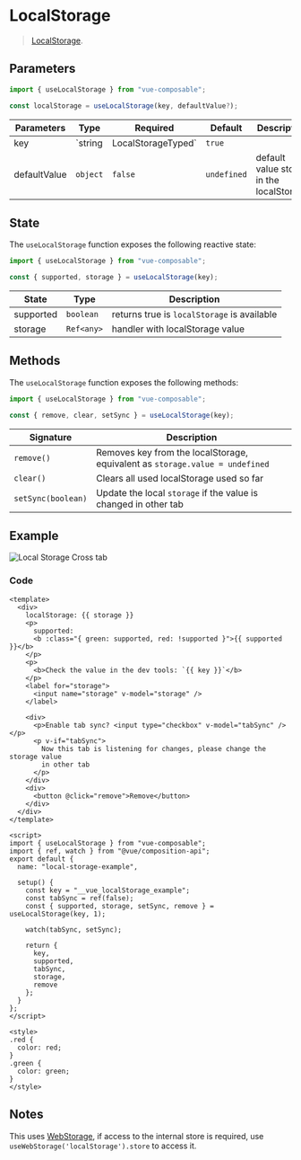 # LocalStorage

> [LocalStorage](https://developer.mozilla.org/en-US/docs/Web/API/Window/localStorage).

## Parameters

```js
import { useLocalStorage } from "vue-composable";

const localStorage = useLocalStorage(key, defaultValue?);
```

| Parameters   | Type                          | Required | Default     | Description                                    |
| ------------ | ----------------------------- | -------- | ----------- | ---------------------------------------------- |
| key          | `string|LocalStorageTyped<T>` | `true`   |             | Key that will be used to store in localStorage |
| defaultValue | `object`                      | `false`  | `undefined` | default value stored in the localStorage       |

## State

The `useLocalStorage` function exposes the following reactive state:

```js
import { useLocalStorage } from "vue-composable";

const { supported, storage } = useLocalStorage(key);
```

| State     | Type       | Description                                 |
| --------- | ---------- | ------------------------------------------- |
| supported | `boolean`  | returns true is `localStorage` is available |
| storage   | `Ref<any>` | handler with localStorage value             |

## Methods

The `useLocalStorage` function exposes the following methods:

```js
import { useLocalStorage } from "vue-composable";

const { remove, clear, setSync } = useLocalStorage(key);
```

| Signature          | Description                                                                  |
| ------------------ | ---------------------------------------------------------------------------- |
| `remove()`         | Removes key from the localStorage, equivalent as `storage.value = undefined` |
| `clear()`          | Clears all used localStorage used so far                                     |
| `setSync(boolean)` | Update the local `storage` if the value is changed in other tab              |

## Example

![Local Storage Cross tab](/vue-composable/localStorage.gif)

<local-storage-example/>

### Code

```vue
<template>
  <div>
    localStorage: {{ storage }}
    <p>
      supported:
      <b :class="{ green: supported, red: !supported }">{{ supported }}</b>
    </p>
    <p>
      <b>Check the value in the dev tools: `{{ key }}`</b>
    </p>
    <label for="storage">
      <input name="storage" v-model="storage" />
    </label>

    <div>
      <p>Enable tab sync? <input type="checkbox" v-model="tabSync" /></p>
      <p v-if="tabSync">
        Now this tab is listening for changes, please change the storage value
        in other tab
      </p>
    </div>
    <div>
      <button @click="remove">Remove</button>
    </div>
  </div>
</template>

<script>
import { useLocalStorage } from "vue-composable";
import { ref, watch } from "@vue/composition-api";
export default {
  name: "local-storage-example",

  setup() {
    const key = "__vue_localStorage_example";
    const tabSync = ref(false);
    const { supported, storage, setSync, remove } = useLocalStorage(key, 1);

    watch(tabSync, setSync);

    return {
      key,
      supported,
      tabSync,
      storage,
      remove
    };
  }
};
</script>

<style>
.red {
  color: red;
}
.green {
  color: green;
}
</style>
```

## Notes

This uses [WebStorage](./webStorage.md), if access to the internal store is required, use `useWebStorage('localStorage').store` to access it.
